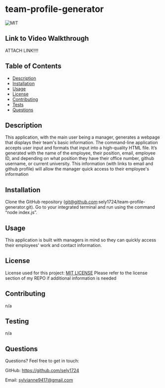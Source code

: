 # team-profile-generator

![MIT](https://img.shields.io/badge/license-MIT-green)

## Link to Video Walkthrough

ATTACH LINK!!!!

## Table of Contents

- [Description](#description)
- [Installation](#installation)
- [Usage](#usage)
- [License](#license)
- [Contributing](#contributing)
- [Tests](#tests)
- [Questions](#questions)

## Description

This application, with the main user being a manager, generates a webpage that displays their team's basic information. The command-line application accepts user input and formats that input into a high-quality HTML file. It’s generated with the name of the employee, their position, email, employee ID, and depending on what position they have their office number, github username, or current university. This information (with links to email and github profile) will allow the manager quick access to their employee's information

## Installation

Clone the GitHub repository (git@github.com:sely1724/team-profile-generator.git). Go to your integrated terminal and run using the command “node index.js”.

## Usage

This application is built with managers in mind so they can quickly access their employees' work and contact information.

## License

License used for this project: [MIT LICENSE](https://opensource.org/licenses/MIT)
Please refer to the license section of my REPO if additional information is needed

## Contributing

n/a

## Testing

n/a

## Questions

Questions? Feel free to get in touch:

GitHub: https://github.com/sely1724

Email: sylvianne9417@gmail.com

